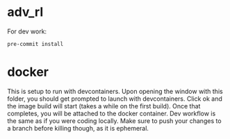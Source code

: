 # adv_rl

For dev work:

```bash
pre-commit install
```

# docker
This is setup to run with devcontainers.
Upon opening the window with this folder, you should get prompted to launch with devcontainers.
Click ok and the image build will start (takes a while on the first build). Once that completes, you will be attached to the docker container.
Dev workflow is the same as if you were coding locally. Make sure to push your changes to a branch before killing though, as it is ephemeral.
